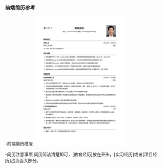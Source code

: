 ### 前端简历参考

-前端简历模版
<img src="./cv/Front-end_cv.png" alt="简历模版"  width="300">

-简历注意事项
简历简洁清楚即可，[教育经历]放在开头，[实习经历]或者[项目经历]占页面大部分。
